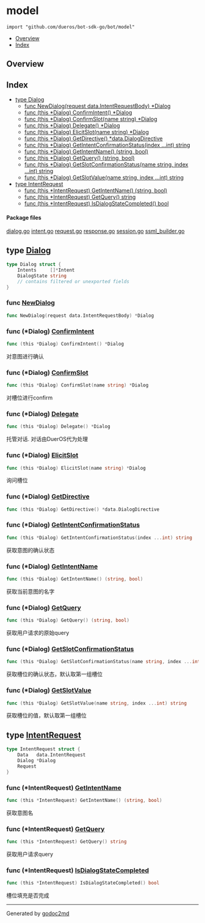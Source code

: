 

# model
`import "github.com/dueros/bot-sdk-go/bot/model"`

* [Overview](#pkg-overview)
* [Index](#pkg-index)

## <a name="pkg-overview">Overview</a>



## <a name="pkg-index">Index</a>
* [type Dialog](#Dialog)
  * [func NewDialog(request data.IntentRequestBody) *Dialog](#NewDialog)
  * [func (this *Dialog) ConfirmIntent() *Dialog](#Dialog.ConfirmIntent)
  * [func (this *Dialog) ConfirmSlot(name string) *Dialog](#Dialog.ConfirmSlot)
  * [func (this *Dialog) Delegate() *Dialog](#Dialog.Delegate)
  * [func (this *Dialog) ElicitSlot(name string) *Dialog](#Dialog.ElicitSlot)
  * [func (this *Dialog) GetDirective() *data.DialogDirective](#Dialog.GetDirective)
  * [func (this *Dialog) GetIntentConfirmationStatus(index ...int) string](#Dialog.GetIntentConfirmationStatus)
  * [func (this *Dialog) GetIntentName() (string, bool)](#Dialog.GetIntentName)
  * [func (this *Dialog) GetQuery() (string, bool)](#Dialog.GetQuery)
  * [func (this *Dialog) GetSlotConfirmationStatus(name string, index ...int) string](#Dialog.GetSlotConfirmationStatus)
  * [func (this *Dialog) GetSlotValue(name string, index ...int) string](#Dialog.GetSlotValue)
* [type IntentRequest](#IntentRequest)
  * [func (this *IntentRequest) GetIntentName() (string, bool)](#IntentRequest.GetIntentName)
  * [func (this *IntentRequest) GetQuery() string](#IntentRequest.GetQuery)
  * [func (this *IntentRequest) IsDialogStateCompleted() bool](#IntentRequest.IsDialogStateCompleted)


#### <a name="pkg-files">Package files</a>
[dialog.go](/src/github.com/dueros/bot-sdk-go/bot/model/dialog.go) [intent.go](/src/github.com/dueros/bot-sdk-go/bot/model/intent.go) [request.go](/src/github.com/dueros/bot-sdk-go/bot/model/request.go) [response.go](/src/github.com/dueros/bot-sdk-go/bot/model/response.go) [session.go](/src/github.com/dueros/bot-sdk-go/bot/model/session.go) [ssml_builder.go](/src/github.com/dueros/bot-sdk-go/bot/model/ssml_builder.go) 






## <a name="Dialog">type</a> [Dialog](/src/target/dialog.go?s=68:204#L7)
``` go
type Dialog struct {
    Intents     []*Intent
    DialogState string
    // contains filtered or unexported fields
}
```






### <a name="NewDialog">func</a> [NewDialog](/src/target/dialog.go?s=206:260#L14)
``` go
func NewDialog(request data.IntentRequestBody) *Dialog
```




### <a name="Dialog.ConfirmIntent">func</a> (\*Dialog) [ConfirmIntent](/src/target/dialog.go?s=2601:2644#L122)
``` go
func (this *Dialog) ConfirmIntent() *Dialog
```
对意图进行确认




### <a name="Dialog.ConfirmSlot">func</a> (\*Dialog) [ConfirmSlot](/src/target/dialog.go?s=2278:2330#L107)
``` go
func (this *Dialog) ConfirmSlot(name string) *Dialog
```
对槽位进行confirm




### <a name="Dialog.Delegate">func</a> (\*Dialog) [Delegate](/src/target/dialog.go?s=2069:2107#L98)
``` go
func (this *Dialog) Delegate() *Dialog
```
托管对话. 对话由DuerOS代为处理




### <a name="Dialog.ElicitSlot">func</a> (\*Dialog) [ElicitSlot](/src/target/dialog.go?s=2810:2861#L131)
``` go
func (this *Dialog) ElicitSlot(name string) *Dialog
```
询问槽位




### <a name="Dialog.GetDirective">func</a> (\*Dialog) [GetDirective](/src/target/dialog.go?s=3107:3163#L145)
``` go
func (this *Dialog) GetDirective() *data.DialogDirective
```



### <a name="Dialog.GetIntentConfirmationStatus">func</a> (\*Dialog) [GetIntentConfirmationStatus](/src/target/dialog.go?s=1829:1897#L87)
``` go
func (this *Dialog) GetIntentConfirmationStatus(index ...int) string
```
获取意图的确认状态




### <a name="Dialog.GetIntentName">func</a> (\*Dialog) [GetIntentName](/src/target/dialog.go?s=992:1042#L53)
``` go
func (this *Dialog) GetIntentName() (string, bool)
```
获取当前意图的名字




### <a name="Dialog.GetQuery">func</a> (\*Dialog) [GetQuery](/src/target/dialog.go?s=812:857#L45)
``` go
func (this *Dialog) GetQuery() (string, bool)
```
获取用户请求的原始query




### <a name="Dialog.GetSlotConfirmationStatus">func</a> (\*Dialog) [GetSlotConfirmationStatus](/src/target/dialog.go?s=1591:1670#L76)
``` go
func (this *Dialog) GetSlotConfirmationStatus(name string, index ...int) string
```
获取槽位的确认状态，默认取第一组槽位




### <a name="Dialog.GetSlotValue">func</a> (\*Dialog) [GetSlotValue](/src/target/dialog.go?s=1194:1260#L62)
``` go
func (this *Dialog) GetSlotValue(name string, index ...int) string
```
获取槽位的值，默认取第一组槽位




## <a name="IntentRequest">type</a> [IntentRequest](/src/target/request.go?s=1255:1336#L37)
``` go
type IntentRequest struct {
    Data   data.IntentRequest
    Dialog *Dialog
    Request
}
```









### <a name="IntentRequest.GetIntentName">func</a> (\*IntentRequest) [GetIntentName](/src/target/request.go?s=2140:2197#L85)
``` go
func (this *IntentRequest) GetIntentName() (string, bool)
```
获取意图名




### <a name="IntentRequest.GetQuery">func</a> (\*IntentRequest) [GetQuery](/src/target/request.go?s=2369:2413#L95)
``` go
func (this *IntentRequest) GetQuery() string
```
获取用户请求query




### <a name="IntentRequest.IsDialogStateCompleted">func</a> (\*IntentRequest) [IsDialogStateCompleted](/src/target/request.go?s=2267:2323#L90)
``` go
func (this *IntentRequest) IsDialogStateCompleted() bool
```
槽位填充是否完成








- - -
Generated by [godoc2md](http://godoc.org/github.com/davecheney/godoc2md)
